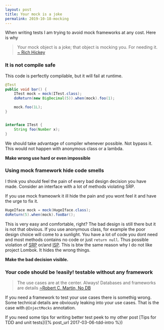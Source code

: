 ```yaml
---
layout: post
title: Your mock is a joke
permalink: 2019-10-18-mocking
---
```

When writing tests I am trying to avoid mock frameworks at any cost. Here is why

> Your mock object is a joke; that object is mocking you. For needing it.
[~ Rich Hickey](https://twitter.com/richhickey)

### It is not compile safe

This code is perfectly compilable, but it will fail at runtime.
```java
@Test
public void bar() {
    ITest mock = mock(ITest.class);
    doReturn(new BigDecimal(5)).when(mock).foo(1);

    mock.foo(1L);
}


interface ITest {
    String foo(Number x);
}
```

We should take advantage of compiler whenever possible. Not bypass it. This would not happen with anonymous class or a lambda.

**Make wrong use hard or even impossible**

### Using mock framework hide code smells

I think you should feel the pain of every bad design decision you have made.
Consider an interface with a lot of methods violating SRP. 

If you use mock frameowrk it ill hide the pain and you wont feel it and have the urge to fix it.

```java
HugeIface mock = mock(HugeIface.class);
doReturn(5).when(mock).fooBar();
```

This is very easy and comfortable, right? The bad design is still there but it is not that obvious. If you use anonymous class, for example the poor design choice will come to a sunlight.
You have a lot of code you dont need and most methods contains no code or just `return null`. Thus possible violation of [SRP](https://en.wikipedia.org/wiki/Single_responsibility_principle) or/and [ISP](https://en.wikipedia.org/wiki/Interface_segregation_principle). This is btw the same reason why I do not like project Lombok. It hides the wrong things.

**Make the bad decision visible.**

### Your code should be !easily! testable without any framework
> The use cases are at the center. Always! Databases and frameworks are details
[~Robert C. Martin, No DB](https://blog.cleancoder.com/uncle-bob/2012/05/15/NODB.html)

If you need a framework to test your use cases there is somethig wrong. Some technical details are obviously leaking into your use cases.
That is the case with `@InjectMocks` annotation. 

If you need some tips for writing better test peek to my other post [Tips for TDD and unit tests]({% post_url 2017-03-06-tdd-intro %})
	
